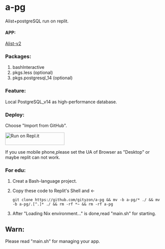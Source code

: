 # a-pg

Alist+postgreSQL run on replit.

#### APP:

[Alist-v2](https://github.com/alist-org/alist/tree/v2)

### Packages:

1. bashInteractive
2. pkgs.less (optional)
3. pkgs.postgresql_14 (optional)

### Feature:

Local PostgreSQL_v14 as high-performance database.

### Deploy:

   Choose "Import from GitHub".

<a href="https://replit.com/github/gityzon/a-pg">
  <img alt="Run on Repl.it" src="https://replit.com/badge/github/github/gityzon" style="height: 40px; width: 190px;" />
</a>

If you use mobile phone,please set the UA of Browser as "Desktop" or maybe replit can not work.

### For edu:

1. Creat a Bash-language project.

2. Copy these code to Replit's Shell and ←

   `git clone https://github.com/gityzon/a-pg && mv -b a-pg/* ./ && mv -b a-pg/.[^.]* ./ && rm -rf *~ && rm -rf a-pg`

3. After "Loading Nix environment..." is done,read "main.sh" for starting.

## Warn:

Please read "main.sh" for managing your app.